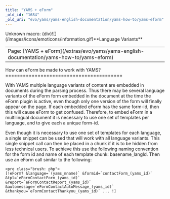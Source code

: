 ```yaml
---
title: "YAMS + eForm"
_old_id: "1684"
_old_uri: "evo/yams/yams-english-documentation/yams-how-to/yams-eform"
---
```


<div class="error"><span class="error">Unknown macro: {div}</span>![](/images/icons/emoticons/information.gif)**Language Variants**

<table class="tableview" width="100%"><tr><td><span class="icon icon-page">Page:</span> [YAMS + eForm](/extras/evo/yams/yams-english-documentation/yams-how-to/yams-eform)</td></tr></table></div>How can eForm be made to work with YAMS?
========================================

With YAMS multiple language variants of content are embedded in documents during the parsing process. Thus there may be several language variants of the eForm form embedded in the document at the time the eForm plugin is active, even though only one version of the form will finally appear on the page. If each embedded eForm has the same form-id, then this will cause eForm to get confused. Therefore, to embed eForm in a multilingual document it is necessary to use one set of templates per language, and to give each a unique form-id.

Even though it is necessary to use one set of templates for each language, a single snippet can be used that will work with all language variants. This single snippet call can then be placed in a chunk if it is to be hidden from less technical users. To achieve this use the following naming convention for the form id and name of each template chunk: basename\_langId. Then use an eForm call similar to the following:

```
<pre class="brush: php">
[!eForm? &language=`(yams_mname)` &formid=`contactForm_(yams_id)` &tpl=`eFormContactForm_(yams_id)` &report=`eFormContactReport_(yams_id)` &automessage=`eFormContactAutoMessage_(yams_id)` &thankyou=`eFormContactThankyou_(yams_id)` ... !]

```